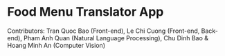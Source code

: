 # Food Menu Translator App
Contributors: Tran Quoc Bao (Front-end), Le Chi Cuong (Front-end, Back-end), Pham Anh Quan (Natural Language Processing), Chu Dinh Bao & Hoang Minh An (Computer Vision)
